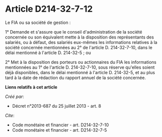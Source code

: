 # Article D214-32-7-12

Le FIA ou sa société de gestion :

1° Demande et s'assure que le conseil d'administration de la société concernée ou son équivalent mette à la disposition des
représentants des salariés, ou à défaut, des salariés eux-mêmes les informations relatives à la société concernée mentionnées
au 2° de l'article D. 214-32-7-10, dans le délai mentionné à l'article D. 214-32-5 ; ou

2° Met à la disposition des porteurs ou actionnaires du FIA les informations mentionnées au 1° de l'article D. 214-32-7-10,
sous réserve qu'elles soient déjà disponibles, dans le délai mentionné à l'article D. 214-32-5, et au plus tard à la date de
rédaction du rapport annuel de la société concernée.

**Liens relatifs à cet article**

_Créé par_:

  - Décret n°2013-687 du 25 juillet 2013 - art. 8

_Cite_:

  - Code monétaire et financier - art. D214-32-7-10
  - Code monétaire et financier - art. D214-32-7-5
